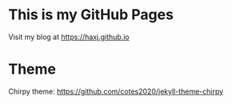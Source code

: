 # This is my GitHub Pages
Visit my blog at <https://haxj.github.io>

# Theme
Chirpy theme: <https://github.com/cotes2020/jekyll-theme-chirpy>